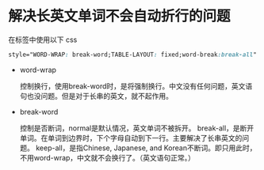 # 解决长英文单词不会自动折行的问题

在标签中使用以下 css

```css
style="WORD-WRAP: break-word;TABLE-LAYOUT: fixed;word-break:break-all"
```

- word-wrap 

  控制换行，使用break-word时，是将强制换行。中文没有任何问题，英文语句也没问题。但是对于长串的英文，就不起作用。

- break-word

  控制是否断词，normal是默认情况，英文单词不被拆开。 break-all，是断开单词。在单词到边界时，下个字母自动到下一行。主要解决了长串英文的问题。 keep-all，是指Chinese, Japanese, and Korean不断词。即只用此时，不用word-wrap，中文就不会换行了。（英文语句正常。）